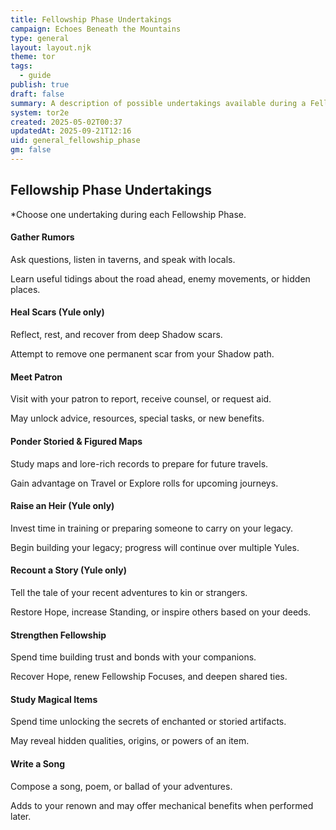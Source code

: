 ```yaml
---
title: Fellowship Phase Undertakings
campaign: Echoes Beneath the Mountains
type: general
layout: layout.njk
theme: tor
tags:
  - guide
publish: true
draft: false
summary: A description of possible undertakings available during a Fellowship Phase
system: tor2e
created: 2025-05-02T00:37
updatedAt: 2025-09-21T12:16
uid: general_fellowship_phase
gm: false
---
```


## Fellowship Phase Undertakings

*Choose one undertaking during each Fellowship Phase.

#### Gather Rumors

Ask questions, listen in taverns, and speak with locals.

Learn useful tidings about the road ahead, enemy movements, or hidden places.

#### Heal Scars (Yule only)

Reflect, rest, and recover from deep Shadow scars.

Attempt to remove one permanent scar from your Shadow path.

#### Meet Patron

Visit with your patron to report, receive counsel, or request aid.

May unlock advice, resources, special tasks, or new benefits.

#### Ponder Storied & Figured Maps

Study maps and lore-rich records to prepare for future travels.

Gain advantage on Travel or Explore rolls for upcoming journeys.

#### Raise an Heir (Yule only)

Invest time in training or preparing someone to carry on your legacy.

Begin building your legacy; progress will continue over multiple Yules.

#### Recount a Story (Yule only)

Tell the tale of your recent adventures to kin or strangers.

Restore Hope, increase Standing, or inspire others based on your deeds.

#### Strengthen Fellowship

Spend time building trust and bonds with your companions.

Recover Hope, renew Fellowship Focuses, and deepen shared ties.

#### Study Magical Items

Spend time unlocking the secrets of enchanted or storied artifacts.

May reveal hidden qualities, origins, or powers of an item.

#### Write a Song

Compose a song, poem, or ballad of your adventures.

Adds to your renown and may offer mechanical benefits when performed later.